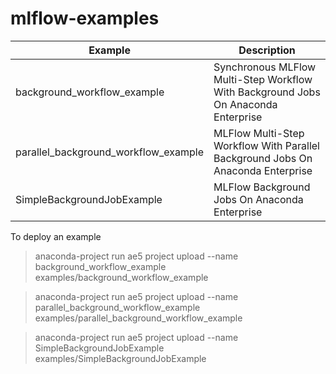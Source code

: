 # mlflow-examples

| Example                              | Description                                                                        |
|--------------------------------------|------------------------------------------------------------------------------------|
| background_workflow_example          | Synchronous MLFlow Multi-Step Workflow With Background Jobs On Anaconda Enterprise |
| parallel_background_workflow_example | MLFlow Multi-Step Workflow With Parallel Background Jobs On Anaconda Enterprise    |
| SimpleBackgroundJobExample           | MLFlow Background Jobs On Anaconda Enterprise                                      |

To deploy an example

> anaconda-project run ae5 project upload --name background_workflow_example examples/background_workflow_example

> anaconda-project run ae5 project upload --name parallel_background_workflow_example examples/parallel_background_workflow_example

> anaconda-project run ae5 project upload --name SimpleBackgroundJobExample examples/SimpleBackgroundJobExample
